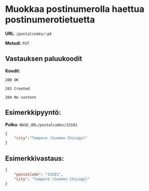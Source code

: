 # Muokkaa postinumerolla haettua postinumerotietuetta

**URL**: `/postalcodes/:pk`

**Metodi**: `PUT`

## Vastauksen paluukoodit

**Koodit**:

`200 OK`

`201 Created`

`204 No content`

## Esimerkkipyyntö:

**Polku**: `BASE_URL/postalcodes/33101`

```json
{ 
    "city":"Tampere (Suomen Chicago)"
}
```

## Esimerkkivastaus:

```json
{
    "postalCode": "33101",
    "city": "Tampere (Suomen Chicago)"
}
```
